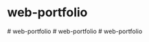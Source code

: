 # web-portfolio
#   w e b - p o r t f o l i o  
 #   w e b - p o r t f o l i o  
 #   w e b - p o r t f o l i o  
 